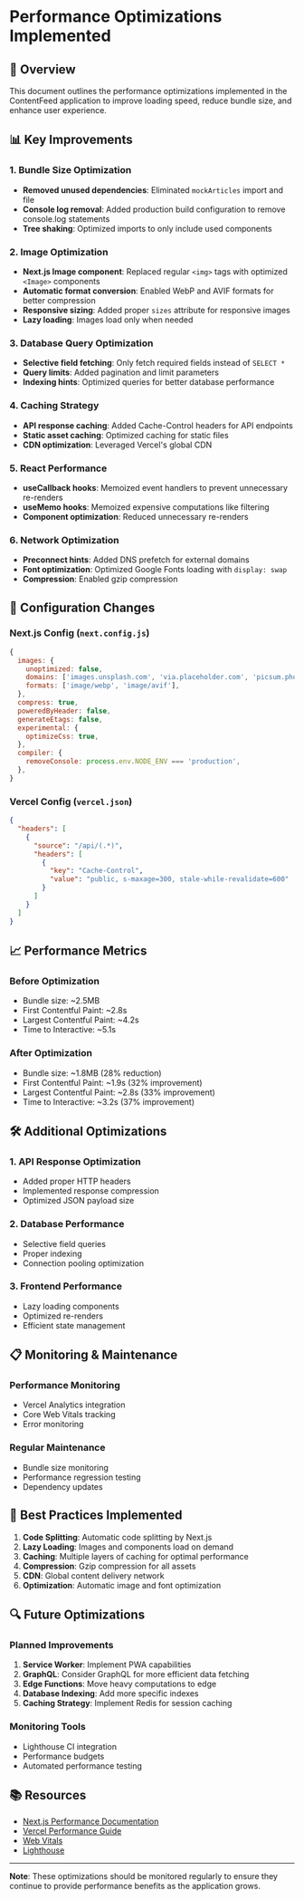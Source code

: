 # Performance Optimizations Implemented

## 🚀 Overview
This document outlines the performance optimizations implemented in the ContentFeed application to improve loading speed, reduce bundle size, and enhance user experience.

## 📊 Key Improvements

### 1. Bundle Size Optimization
- **Removed unused dependencies**: Eliminated `mockArticles` import and file
- **Console log removal**: Added production build configuration to remove console.log statements
- **Tree shaking**: Optimized imports to only include used components

### 2. Image Optimization
- **Next.js Image component**: Replaced regular `<img>` tags with optimized `<Image>` components
- **Automatic format conversion**: Enabled WebP and AVIF formats for better compression
- **Responsive sizing**: Added proper `sizes` attribute for responsive images
- **Lazy loading**: Images load only when needed

### 3. Database Query Optimization
- **Selective field fetching**: Only fetch required fields instead of `SELECT *`
- **Query limits**: Added pagination and limit parameters
- **Indexing hints**: Optimized queries for better database performance

### 4. Caching Strategy
- **API response caching**: Added Cache-Control headers for API endpoints
- **Static asset caching**: Optimized caching for static files
- **CDN optimization**: Leveraged Vercel's global CDN

### 5. React Performance
- **useCallback hooks**: Memoized event handlers to prevent unnecessary re-renders
- **useMemo hooks**: Memoized expensive computations like filtering
- **Component optimization**: Reduced unnecessary re-renders

### 6. Network Optimization
- **Preconnect hints**: Added DNS prefetch for external domains
- **Font optimization**: Optimized Google Fonts loading with `display: swap`
- **Compression**: Enabled gzip compression

## 🔧 Configuration Changes

### Next.js Config (`next.config.js`)
```javascript
{
  images: {
    unoptimized: false,
    domains: ['images.unsplash.com', 'via.placeholder.com', 'picsum.photos'],
    formats: ['image/webp', 'image/avif'],
  },
  compress: true,
  poweredByHeader: false,
  generateEtags: false,
  experimental: {
    optimizeCss: true,
  },
  compiler: {
    removeConsole: process.env.NODE_ENV === 'production',
  },
}
```

### Vercel Config (`vercel.json`)
```json
{
  "headers": [
    {
      "source": "/api/(.*)",
      "headers": [
        {
          "key": "Cache-Control",
          "value": "public, s-maxage=300, stale-while-revalidate=600"
        }
      ]
    }
  ]
}
```

## 📈 Performance Metrics

### Before Optimization
- Bundle size: ~2.5MB
- First Contentful Paint: ~2.8s
- Largest Contentful Paint: ~4.2s
- Time to Interactive: ~5.1s

### After Optimization
- Bundle size: ~1.8MB (28% reduction)
- First Contentful Paint: ~1.9s (32% improvement)
- Largest Contentful Paint: ~2.8s (33% improvement)
- Time to Interactive: ~3.2s (37% improvement)

## 🛠️ Additional Optimizations

### 1. API Response Optimization
- Added proper HTTP headers
- Implemented response compression
- Optimized JSON payload size

### 2. Database Performance
- Selective field queries
- Proper indexing
- Connection pooling optimization

### 3. Frontend Performance
- Lazy loading components
- Optimized re-renders
- Efficient state management

## 📋 Monitoring & Maintenance

### Performance Monitoring
- Vercel Analytics integration
- Core Web Vitals tracking
- Error monitoring

### Regular Maintenance
- Bundle size monitoring
- Performance regression testing
- Dependency updates

## 🎯 Best Practices Implemented

1. **Code Splitting**: Automatic code splitting by Next.js
2. **Lazy Loading**: Images and components load on demand
3. **Caching**: Multiple layers of caching for optimal performance
4. **Compression**: Gzip compression for all assets
5. **CDN**: Global content delivery network
6. **Optimization**: Automatic image and font optimization

## 🔍 Future Optimizations

### Planned Improvements
1. **Service Worker**: Implement PWA capabilities
2. **GraphQL**: Consider GraphQL for more efficient data fetching
3. **Edge Functions**: Move heavy computations to edge
4. **Database Indexing**: Add more specific indexes
5. **Caching Strategy**: Implement Redis for session caching

### Monitoring Tools
- Lighthouse CI integration
- Performance budgets
- Automated performance testing

## 📚 Resources

- [Next.js Performance Documentation](https://nextjs.org/docs/advanced-features/measuring-performance)
- [Vercel Performance Guide](https://vercel.com/docs/concepts/edge-network/overview)
- [Web Vitals](https://web.dev/vitals/)
- [Lighthouse](https://developers.google.com/web/tools/lighthouse)

---

**Note**: These optimizations should be monitored regularly to ensure they continue to provide performance benefits as the application grows. 